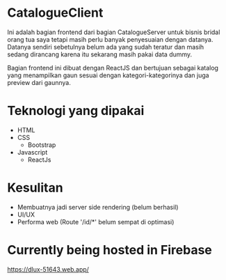 # CatalogueClient
Ini adalah bagian frontend dari bagian CatalogueServer untuk bisnis bridal orang tua saya tetapi masih perlu banyak penyesuaian dengan datanya. Datanya sendiri sebetulnya belum ada yang sudah teratur dan masih sedang dirancang karena itu sekarang masih pakai data dummy.

Bagian frontend ini dibuat dengan ReactJS dan bertujuan sebagai katalog yang menampilkan gaun sesuai dengan kategori-kategorinya dan juga preview dari gaunnya.

# Teknologi yang dipakai
  - HTML
  - CSS
    - Bootstrap
  - Javascript
    - ReactJs

# Kesulitan
  - Membuatnya jadi server side rendering (belum berhasil)
  - UI/UX
  - Performa web (Route '/id/*' belum sempat di optimasi)
# Currently being hosted in Firebase
  https://dlux-51643.web.app/